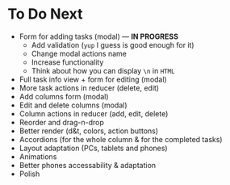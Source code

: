 # To Do Next

- Form for adding tasks (modal) &mdash; **IN PROGRESS**
  - Add validation (`yup` I guess is good enough for it)
  - Change modal actions name
  - Increase functionality
  - Think about how you can display `\n` in `HTML`
- Full task info view + form for editing (modal)
- More task actions in reducer (delete, edit)
- Add columns form (modal)
- Edit and delete columns (modal)
- Column actions in reducer (add, edit, delete)
- Reorder and drag-n-drop
- Better render (d&t, colors, action buttons)
- Accordions (for the whole column & for the completed tasks)
- Layout adaptation (PCs, tablets and phones)
- Animations
- Better phones accessability & adaptation
- Polish
